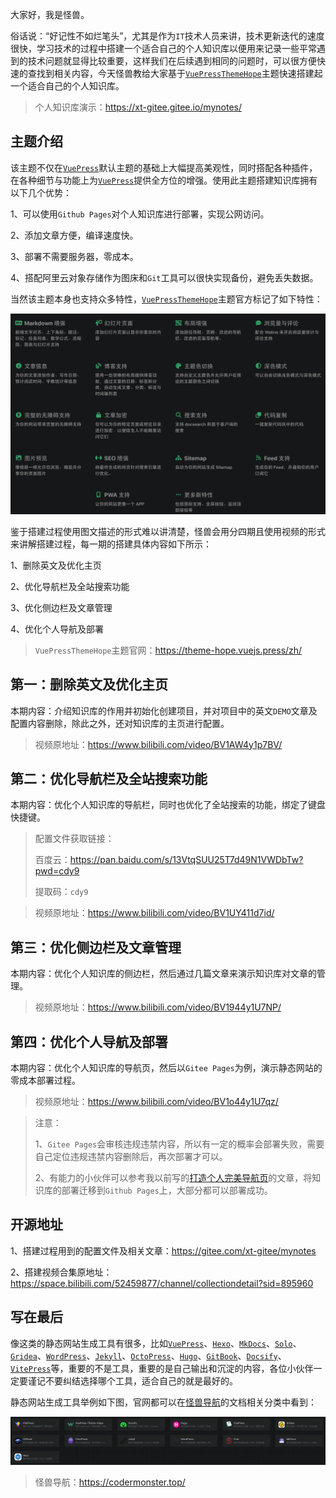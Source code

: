 大家好，我是怪兽。

俗话说：“好记性不如烂笔头”，尤其是作为`IT`技术人员来讲，技术更新迭代的速度很快，学习技术的过程中搭建一个适合自己的个人知识库以便用来记录一些平常遇到的技术问题就显得比较重要，这样我们在后续遇到相同的问题时，可以很方便快速的查找到相关内容，今天怪兽教给大家基于[`VuePressThemeHope`](https://theme-hope.vuejs.press/zh/)主题快速搭建起一个适合自己的个人知识库。

> 个人知识库演示：https://xt-gitee.gitee.io/mynotes/

## 主题介绍

该主题不仅在[`VuePress`](https://v2.vuepress.vuejs.org/zh/)默认主题的基础上大幅提高美观性，同时搭配各种插件，在各种细节与功能上为[`VuePress`](https://v2.vuepress.vuejs.org/zh/)提供全方位的增强。使用此主题搭建知识库拥有以下几个优势：

1、可以使用`Github Pages`对个人知识库进行部署，实现公网访问。

2、添加文章方便，编译速度快。

3、部署不需要服务器，零成本。

4、搭配阿里云对象存储作为图床和`Git`工具可以很快实现备份，避免丢失数据。

当然该主题本身也支持众多特性，[`VuePressThemeHope`](https://theme-hope.vuejs.press/zh/)主题官方标记了如下特性：

![image-20230216180621399](assets/image-20230216180621399.png)

鉴于搭建过程使用图文描述的形式难以讲清楚，怪兽会用分四期且使用视频的形式来讲解搭建过程，每一期的搭建具体内容如下所示：

1、删除英文及优化主页

2、优化导航栏及全站搜索功能

3、优化侧边栏及文章管理

4、优化个人导航及部署

>`VuePressThemeHope`主题官网：https://theme-hope.vuejs.press/zh/

## 第一：删除英文及优化主页

本期内容：介绍知识库的作用并初始化创建项目，并对项目中的英文`DEMO`文章及配置内容删除，除此之外，还对知识库的主页进行配置。

>视频原地址：https://www.bilibili.com/video/BV1AW4y1p7BV/

## 第二：优化导航栏及全站搜索功能

本期内容：优化个人知识库的导航栏，同时也优化了全站搜索的功能，绑定了键盘快捷键。

>配置文件获取链接：
>
>百度云：https://pan.baidu.com/s/13VtqSUU25T7d49N1VWDbTw?pwd=cdy9 
>
>提取码：`cdy9`

>视频原地址：https://www.bilibili.com/video/BV1UY411d7id/

## 第三：优化侧边栏及文章管理

本期内容：优化个人知识库的侧边栏，然后通过几篇文章来演示知识库对文章的管理。

>视频原地址：https://www.bilibili.com/video/BV1944y1U7NP/

## 第四：优化个人导航及部署

本期内容：优化个人知识库的导航页，然后以`Gitee Pages`为例，演示静态网站的零成本部署过程。

> 视频原地址：https://www.bilibili.com/video/BV1o44y1U7qz/

>注意：
>
>1、`Gitee Pages`会审核违规违禁内容，所以有一定的概率会部署失败，需要自己定位违规违禁内容删除后，再次部署才可以。
>
>2、有能力的小伙伴可以参考我以前写的[打造个人完美导航页](https://zhuanlan.zhihu.com/p/606387934)的文章，将知识库的部署迁移到`Github Pages`上，大部分都可以部署成功。

## 开源地址

1、搭建过程用到的配置文件及相关文章：https://gitee.com/xt-gitee/mynotes

2、搭建视频合集原地址：https://space.bilibili.com/52459877/channel/collectiondetail?sid=895960

## 写在最后

像这类的静态网站生成工具有很多，比如[`VuePress`](https://v2.vuepress.vuejs.org/zh/)、[`Hexo`](https://hexo.io/zh-cn/index.html)、[`MkDocs`](https://www.mkdocs.org/)、[`Solo`](https://b3log.org/solo/)、[`Gridea`](https://open.gridea.dev/)、[`WordPress`](https://cn.wordpress.org/)、[`Jekyll`](https://jekyllcn.com/)、[`OctoPress`](http://octopress.org/docs/)、[`Hugo`](https://gohugo.io/)、[`GitBook`](https://www.gitbook.com/)、[`Docsify`](https://docsify.js.org/#/)、[`VitePress`](https://vitepress.vuejs.org/)等，重要的不是工具，重要的是自己输出和沉淀的内容，各位小伙伴一定要谨记不要纠结选择哪个工具，适合自己的就是最好的。

静态网站生成工具举例如下图，官网都可以在[怪兽导航](https://codermonster.top/)的文档相关分类中看到：

![image-20230216181904733](assets/image-20230216181904733.png)

>怪兽导航：https://codermonster.top/